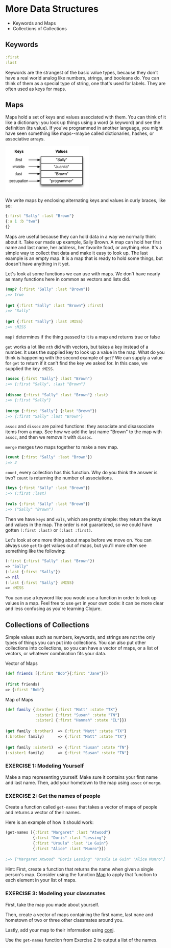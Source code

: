 More Data Structures
===============

* Keywords and Maps
* Collections of Collections

## Keywords

```clj
:first  
:last
```

Keywords are the strangest of the basic value types, because they don't have a real world analog like numbers, strings, and booleans do. You can think of them as a special type of string, one that's used for labels. They are often used as keys for maps.


## Maps

Maps hold a set of keys and values associated with them. You can think of it like a dictionary: you look up things using a word (a keyword) and see the definition (its value). If you've programmed in another language, you might have seen something like maps--maybe called dictionaries, hashes, or associative arrays.

![Map](../img/map.png)

We write maps by enclosing alternating keys and values in curly braces, like so:

```clj
{:first "Sally" :last "Brown"}
{:a 1 :b "two"}
{}
```

Maps are useful because they can hold data in a way we normally think about it. Take our made up example, Sally Brown. A map can hold her first name and last name, her address, her favorite food, or anything else. It's a simple way to collect that data and make it easy to look up. The last example is an empty map. It is a map that is ready to hold some things, but doesn't have anything in it yet.

Let's look at some functions we can use with maps. We don't have nearly as many functions here in common as vectors and lists did.


```clj
(map? {:first "Sally" :last "Brown"})
;=> true

(get {:first "Sally" :last "Brown"} :first)
;=> "Sally"

(get {:first "Sally"} :last :MISS)
;=> :MISS
```

`map?` determines if the thing passed to it is a map and returns true or false

`get` works a lot like `nth` did with vectors, but takes a key instead of a number. It uses the supplied key to look up a value in the map. What do you think is happening with the second example of `get`? We can supply a value for `get` to return if it can't find the key we asked for. In this case, we supplied the key `:MISS`.

```clj
(assoc {:first "Sally"} :last "Brown")
;=> {:first "Sally", :last "Brown"}

(dissoc {:first "Sally" :last "Brown"} :last)
;=> {:first "Sally"}

(merge {:first "Sally"} {:last "Brown"})
;=> {:first "Sally" :last "Brown"}
```

`assoc` and `dissoc` are paired functions: they associate and disassociate items from a map. See how we add the last name "Brown" to the map with `assoc`, and then we remove it with `dissoc`. 

`merge` merges two maps together to make a new map.


```clj
(count {:first "Sally" :last "Brown"})
;=> 2
```

`count`, every collection has this function. Why do you think the answer is two? `count` is returning the number of associations.

```clj
(keys {:first "Sally" :last "Brown"})
;=> (:first :last)

(vals {:first "Sally" :last "Brown"})
;=> ("Sally" "Brown")
```

Then we have `keys` and `vals`, which are pretty simple: they return the keys and values in the map. The order is not guaranteed, so we could have gotten `(:first :last)` or `(:last :first)`.


Let's look at one more thing about maps before we move on. You can always use `get` to get values out of maps, but you'll more often see something like the following:

```clj
(:first {:first "Sally" :last "Brown"})
=> "Sally"
(:last {:first "Sally"})
=> nil
(:last {:first "Sally"} :MISS)
=> :MISS
```

You can use a keyword like you would use a function in order to look up values in a map. Feel free to use `get` in your own code: it can be more clear and less confusing as you're learning Clojure.

## Collections of Collections

Simple values such as numbers, keywords, and strings are not the only types of things you can put into collections. You can also put other collections into collections, so you can have a vector of maps, or a list of vectors, or whatever combination fits your data.

Vector of Maps

```clj
(def friends [{:first "Bob"}{:first "Jane"}])

(first friends)
=> {:first "Bob"}
```

Map of Maps

```clj
(def family {:brother {:first "Matt" :state "TX"}
             :sister1 {:first "Susan" :state "TN"}
             :sister2 {:first "Hannah" :state "IL"}})

(get family :brother)  => {:first "Matt" :state "TX"}
(:brother family)      => {:first "Matt" :state "TX"}

(get family :sister1)  => {:first "Susan" :state "TN"}
(:sister1 family)      => {:first "Susan" :state "TN"}
```


### EXERCISE 1: Modeling Yourself

Make a map representing yourself. Make sure it contains your first name and last name. Then, add your hometown to the map using `assoc` or `merge`.


### EXERCISE 2: Get the names of people

Create a function called `get-names` that takes a vector of maps of people and returns a vector of their names.

Here is an example of how it should work:

```clj
(get-names [{:first "Margaret" :last "Atwood"}
            {:first "Doris" :last "Lessing"}
            {:first "Ursula" :last "Le Guin"}
            {:first "Alice" :last "Munro"}])

;=> ["Margaret Atwood" "Doris Lessing" "Ursula Le Guin" "Alice Munro"]
```

Hint: First, create a function that returns the name when given a single person's map. Consider using the function [Map](http://clojuredocs.org/clojure_core/clojure.core/map) to apply that function to each element in your list of maps.


### EXERCISE 3: Modeling your classmates

First, take the map you made about yourself.

Then, create a vector of maps containing the first name, last nane and hometown of two or three other classmates around you. 

Lastly, add your map to their information using [conj](http://clojuredocs.org/clojure_core/clojure.core/conj).

Use the `get-names` function from Exercise 2 to output a list of the names.
